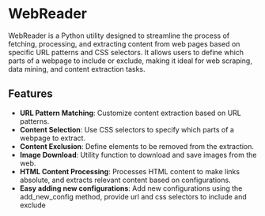  # WebReader

WebReader is a Python utility designed to streamline the process of fetching, processing, and extracting content from web pages based on specific URL patterns and CSS selectors. It allows users to define which parts of a webpage to include or exclude, making it ideal for web scraping, data mining, and content extraction tasks.

## Features

- **URL Pattern Matching**: Customize content extraction based on URL patterns.
- **Content Selection**: Use CSS selectors to specify which parts of a webpage to extract.
- **Content Exclusion**: Define elements to be removed from the extraction.
- **Image Download**: Utility function to download and save images from the web.
- **HTML Content Processing**: Processes HTML content to make links absolute, and extracts relevant content based on configurations.
- **Easy adding new configurations**: Add new configurations using the add_new_config method, provide url and css selectors to include and exclude

